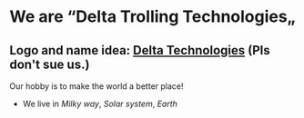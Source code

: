 We are “Delta Trolling Technologies„
============================

Logo and name idea: [Delta Technologies](https://deltatechnologies.hu/) (Pls don't sue us.)
-------------------------------------------------

Our hobby is to make the world a better place!

* We live in *Milky way*, *Solar system*, *Earth*